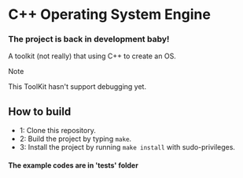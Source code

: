 # C++ Operating System Engine

### The project is back in development baby!

A toolkit (not really) that using C++ to create an OS.

> [!NOTE]
> This ToolKit hasn't support debugging yet.

## How to build
* 1: Clone this repository.
* 2: Build the project by typing ```make```.
* 3: Install the project by running ```make install``` with sudo-privileges.


#### The example codes are in 'tests' folder